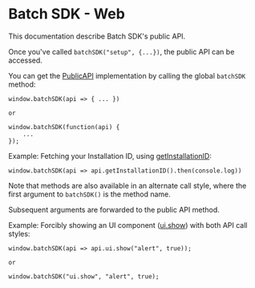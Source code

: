 # Batch SDK - Web

This documentation describe Batch SDK's public API.

Once you've called `batchSDK("setup", {...})`, the public API can be accessed.

You can get the [PublicAPI](interfaces/batchsdk.publicapi.html) implementation
by calling the global `batchSDK` method:

```
window.batchSDK(api => { ... })

or

window.batchSDK(function(api) {
    ...
});
```

Example: Fetching your Installation ID, using
[getInstallationID](interfaces/batchsdk.publicapi.html#getinstallationid):

```
window.batchSDK(api => api.getInstallationID().then(console.log))
```

Note that methods are also available in an alternate call style, where the first
argument to `batchSDK()` is the method name.

Subsequent arguments are forwarded to the public API method.

Example: Forcibly showing an UI component
([ui.show](interfaces/batchsdk.uiapi.html#show)) with both API call styles:

```
window.batchSDK(api => api.ui.show("alert", true));

or

window.batchSDK("ui.show", "alert", true);
```
